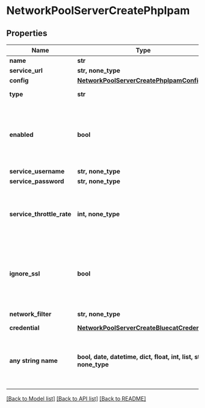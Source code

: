 # NetworkPoolServerCreatePhpIpam


## Properties
Name | Type | Description | Notes
------------ | ------------- | ------------- | -------------
**name** | **str** | Name | 
**service_url** | **str, none_type** | URL | 
**config** | [**NetworkPoolServerCreatePhpIpamConfig**](NetworkPoolServerCreatePhpIpamConfig.md) |  | 
**type** | **str** | Type Code (phpIPAM) | defaults to "phpipam"
**enabled** | **bool** | Can be used to enable / disable the network pool server. | [optional]  if omitted the server will use the default value of True
**service_username** | **str, none_type** | Username | [optional] 
**service_password** | **str, none_type** | Password | [optional] 
**service_throttle_rate** | **int, none_type** | Throttle Rate | [optional]  if omitted the server will use the default value of 0
**ignore_ssl** | **bool** | Disable SSL SNI Verification | [optional]  if omitted the server will use the default value of True
**network_filter** | **str, none_type** | Network Filter | [optional] 
**credential** | [**NetworkPoolServerCreateBluecatCredential**](NetworkPoolServerCreateBluecatCredential.md) |  | [optional] 
**any string name** | **bool, date, datetime, dict, float, int, list, str, none_type** | any string name can be used but the value must be the correct type | [optional]

[[Back to Model list]](../README.md#documentation-for-models) [[Back to API list]](../README.md#documentation-for-api-endpoints) [[Back to README]](../README.md)


